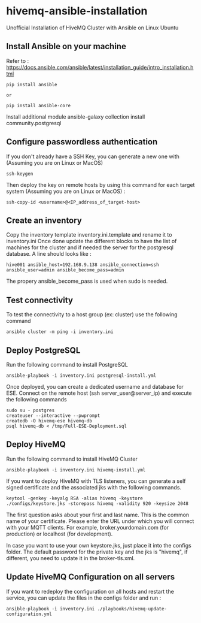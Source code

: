 # hivemq-ansible-installation
Unofficial Installation of HiveMQ Cluster with Ansible on Linux Ubuntu

## Install Ansible on your machine
Refer to : https://docs.ansible.com/ansible/latest/installation_guide/intro_installation.html

```
pip install ansible

or 

pip install ansible-core
```

Install additional module
ansible-galaxy collection install community.postgresql

## Configure passwordless authentication
If you don't already have a SSH Key, you can generate a new one with (Assuming you are on Linux or MacOS)
```
ssh-keygen
```

Then deploy the key on remote hosts by using this command for each target system (Assuming you are on Linux or MacOS) :
```
ssh-copy-id <username>@<IP_address_of_target-host>
```

## Create an inventory
Copy the inventory template inventory.ini.template and rename it to inventory.ini
Once done update the different blocks to have the list of machines for the cluster and if needed the server for the postgresql database.
A line should looks like :
```
hive001 ansible_host=192.168.9.138 ansible_connection=ssh ansible_user=admin ansible_become_pass=admin
```
The propery ansible_become_pass is used when sudo is needed.

## Test connectivity 
To test the connectivity to a host group (ex: cluster) use the following command 
```
ansible cluster -m ping -i inventory.ini
```

## Deploy PostgreSQL
Run the following command to install PostgreSQL
```
ansible-playbook -i inventory.ini postgresql-install.yml
```

Once deployed, you can create a dedicated username and database for ESE.
Connect on the remote host (ssh server_user@server_ip) and execute the following commands
```
sudo su - postgres
createuser --interactive --pwprompt
createdb -O hivemq-ese hivemq-db
psql hivemq-db < /tmp/Full-ESE-Deployment.sql
```

## Deploy HiveMQ
Run the following command to install HiveMQ Cluster
```
ansible-playbook -i inventory.ini hivemq-install.yml
```

If you want to deploy HiveMQ with TLS listeners, you can generate a self signed certificate and the associated jks with the following commands. 
```
keytool -genkey -keyalg RSA -alias hivemq -keystore ./configs/keystore.jks -storepass hivemq -validity 920 -keysize 2048
```
The first question asks about your first and last name. This is the common name of your certificate. Please enter the URL under which you will connect with your MQTT clients. For example, broker.yourdomain.com (for production) or localhost (for development).

In case you want to use your own keystore.jks, just place it into the configs folder. The default password for the private key and the jks is "hivemq", if different, you need to update it in the broker-tls.xml.

## Update HiveMQ Configuration on all servers
If you want to redeploy the configuration on all hosts and restart the service, you can update the files in the configs folder and run :
```
ansible-playbook -i inventory.ini ./playbooks/hivemq-update-configuration.yml
```